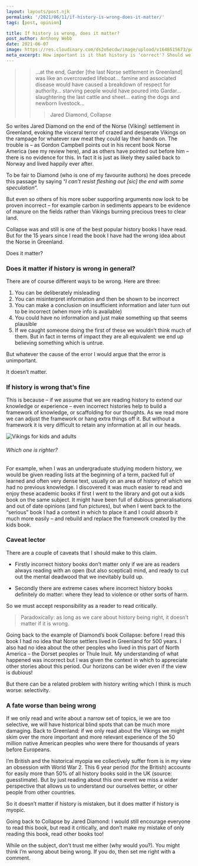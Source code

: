 ```yaml
---
layout: layouts/post.njk
permalink: '/2021/06/11/if-history-is-wrong-does-it-matter/'
tags: [post, opinion]

title: If history is wrong, does it matter?
post_author: Anthony Webb
date: 2021-06-07
image: https://res.cloudinary.com/ds2o5ecdw/image/upload/v1646515673/posts/Vikings_kidsvsadults.png
meta_excerpt: How important is it that history is 'correct'? Should we discard older discredited history books? What does it even mean to be 'wrong'?
---
```

>> ...at the end, Garder [the last Norse settlement in Greenland] was like an overcrowded lifeboat… famine and associated disease would have caused a breakdown of respect for authority… starving people would have poured into Gardar… slaughtering the last cattle and sheet… eating the dogs and newborn livestock…
>>> Jared Diamond, Collapse

So writes Jared Diamond on the end of the Norse (Viking) settlement in Greenland, evoking the visceral terror of crazed and desperate Vikings on the rampage for whatever raw meat they could lay their hands on. The trouble is – as Gordon Campbell points out in his recent book Norse America (see my review here), and as others have pointed out before him – there is no evidence for this. In fact it is just as likely they sailed back to Norway and lived happily ever after.

To be fair to Diamond (who is one of my favourite authors) he does precede this passage by saying “*I can’t resist fleshing out [sic] the end with some speculation*“.

But even so others of his more sober supporting arguments now look to be proven incorrect – for example carbon in sediments appears to be evidence of manure on the fields rather than Vikings burning precious trees to clear land.

Collapse was and still is one of the best popular history books I have read. But for the 15 years since I read the book I have had the wrong idea about the Norse in Greenland.

Does it matter?

### Does it matter if history is wrong in general?

There are of course different ways to be wrong. Here are three:

1. You can be deliberately misleading
2. You can misinterpret information and then be shown to be incorrect
3. You can make a conclusion on insufficient information and later turn out to be incorrect (when more info is available)
4. You could have no information and just make something up that seems plausible
5. If we caught someone doing the first of these we wouldn’t think much of them. But in fact in terms of impact they are all equivalent: we end up believing something which is untrue.

But whatever the cause of the error I would argue that the error is unimportant.

It doesn’t matter.

### If history is wrong that’s fine

This is because – if we assume that we are reading history to extend our knowledge or experience – even incorrect histories help to build a framework of knowledge, or scaffolding for our thoughts. As we read more we can adjust the framework or hang extra things off it. But without a framework it is very difficult to retain any information at all in our heads.

![Vikings for kids and adults](https://res.cloudinary.com/ds2o5ecdw/image/upload/v1646515673/posts/Vikings_kidsvsadults.png#center 'Two views of the vikings')
###### Which one is righter?

For example, when I was an undergraduate studying modern history, we would be given reading lists at the beginning of a term, packed full of learned and often very dense text, usually on an area of history of which we had no previous knowledge. I discovered it was much easier to read and enjoy these academic books if first I went to the library and got out a kids book on the same subject. It might have been full of dubious generalisations and out of date opinions (and fun pictures), but when I went back to the “serious” book I had a context in which to place it and I could absorb it much more easily – and rebuild and replace the framework created by the kids book.

### Caveat lector

There are a couple of caveats that I should make to this claim.

- Firstly incorrect history books don’t matter only if we are as readers always reading with an open (but also sceptical) mind, and ready to cut out the mental deadwood that we inevitably build up.

- Secondly there are extreme cases where incorrect history books definitely do matter: where they lead to violence or other sorts of harm.

So we must accept responsibility as a reader to read critically.

> Paradoxically: as long as we care about history being right, it doesn’t matter if it is wrong.

Going back to the example of Diamond’s book Collapse: before I read this book I had no idea that Norse settlers lived in Greenland for 500 years. I also had no idea about the other peoples who lived in this part of North America – the Dorset peoples or Thule Inuit. My understanding of what happened was incorrect but I was given the context in which to appreciate other stories about this period. Our horizons can be wider even if the view is dubious!

But there can be a related problem with history writing which I think is much worse: selectivity.

### A fate worse than being wrong

If we only read and write about a narrow set of topics, ie we are too selective, we will have historical blind spots that can be much more damaging. Back to Greenland: if we only read about the Vikings we might skim over the more important and more relevant experience of the 50 million native American peoples who were there for thousands of years before Europeans.

I’m British and the historical myopia we collectively suffer from is in my view an obsession with World War 2. This 6 year period (for the British) accounts for easily more than 50% of all history books sold in the UK (source: guesstimate). But by just reading about this one event we miss a wider perspective that allows us to understand our ourselves better, or other people from other countries.

So it doesn’t matter if history is mistaken, but it does matter if history is myopic.

Going back to Collapse by Jared Diamond: I would still encourage everyone to read this book, but read it critically, and don’t make my mistake of only reading this book, read other books too!

While on the subject, don’t trust me either (why would you?). You might think I’m wrong about being wrong. If you do, then set me right with a comment.